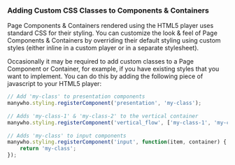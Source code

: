 ### Adding Custom CSS Classes to Components & Containers

Page Components & Containers rendered using the HTML5 player uses standard CSS for their styling. You can customize the look & feel of Page Components & Containers by overriding their default styling using custom styles (either inline in a custom player or in a separate stylesheet).

Occasionally it may be required to add custom classes to a Page Component or Container, for example, if you have existing styles that you want to implement. You can do this by adding the following piece of javascript to your HTML5 player:

```javascript
// Add 'my-class' to presentation components
manywho.styling.registerComponent('presentation', 'my-class');
 
// Adds 'my-class-1' & 'my-class-2' to the vertical container
manywho.styling.registerComponent('vertical_flow', ['my-class-1', 'my-class-2']);
 
// Adds 'my-class' to input components
manywho.styling.registerComponent('input', function(item, container) {
    return 'my-class';
});
```
